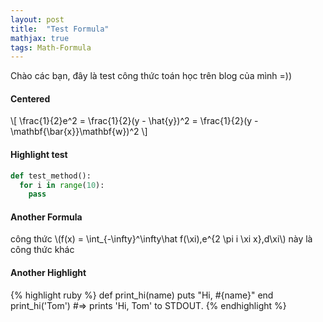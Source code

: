 ```yaml
---
layout: post
title:  "Test Formula"
mathjax: true
tags: Math-Formula
---
```

Chào các bạn, đây là test công thức toán học trên blog của mình =))

#### Centered
\\[
\frac{1}{2}e^2 = \frac{1}{2}(y - \hat{y})^2 = \frac{1}{2}(y - \mathbf{\bar{x}}\mathbf{w})^2
\\]

#### Highlight test
```python
def test_method():
  for i in range(10):
    pass
```

#### Another Formula
công thức \\(f(x) = \int_{-\infty}^\infty\hat f(\xi)\,e^{2 \pi i \xi x}\,d\xi\\) này là công thức khác

#### Another Highlight
{% highlight ruby %}
def print_hi(name)
  puts "Hi, #{name}" end
print_hi('Tom') #=> prints 'Hi, Tom' to STDOUT.
{% endhighlight %}
